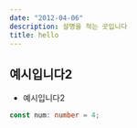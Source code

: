 ```yaml
---
date: "2012-04-06"
description: 설명을 적는 곳입니다
title: hello
---
```


## 예시입니다2

- 예시입니다2

```typescript
const num: number = 4;
```
